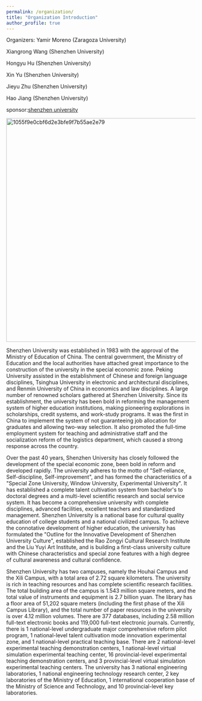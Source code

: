 ```yaml
---
permalink: /organization/
title: "Organization Introduction"
author_profile: true
---
```


Organizers: 
Yamir Moreno (Zaragoza University)

Xiangrong Wang (Shenzhen University)

Hongyu Hu (Shenzhen University)

Xin Yu (Shenzhen University)

Jieyu Zhu (Shenzhen University)

Hao Jiang (Shenzhen University)

sponsor:[shenzhen university](https://www.szu.edu.cn/)

<img width="596" alt="1055f9e0cbf6d2e3bfe9f7b55ae2e79" src="https://github.com/user-attachments/assets/0dbd2069-3d2d-4a80-9dc6-3dc67dbe1bf6" />

Shenzhen University was established in 1983 with the approval of the Ministry of Education of China. The central government, the Ministry of Education and the local authorities have attached great importance to the construction of the university in the special economic zone. Peking University assisted in the establishment of Chinese and foreign language disciplines, Tsinghua University in electronic and architectural disciplines, and Renmin University of China in economics and law disciplines. A large number of renowned scholars gathered at Shenzhen University. Since its establishment, the university has been bold in reforming the management system of higher education institutions, making pioneering explorations in scholarships, credit systems, and work-study programs. It was the first in China to implement the system of not guaranteeing job allocation for graduates and allowing two-way selection. It also promoted the full-time employment system for teaching and administrative staff and the socialization reform of the logistics department, which caused a strong response across the country.

Over the past 40 years, Shenzhen University has closely followed the development of the special economic zone, been bold in reform and developed rapidly. The university adheres to the motto of "Self-reliance, Self-discipline, Self-improvement", and has formed the characteristics of a "Special Zone University, Window University, Experimental University". It has established a complete talent cultivation system from bachelor's to doctoral degrees and a multi-level scientific research and social service system. It has become a comprehensive university with complete disciplines, advanced facilities, excellent teachers and standardized management. Shenzhen University is a national base for cultural quality education of college students and a national civilized campus. To achieve the connotative development of higher education, the university has formulated the "Outline for the Innovative Development of Shenzhen University Culture", established the Rao Zongyi Cultural Research Institute and the Liu Yuyi Art Institute, and is building a first-class university culture with Chinese characteristics and special zone features with a high degree of cultural awareness and cultural confidence.

Shenzhen University has two campuses, namely the Houhai Campus and the Xili Campus, with a total area of 2.72 square kilometers. The university is rich in teaching resources and has complete scientific research facilities. The total building area of the campus is 1.543 million square meters, and the total value of instruments and equipment is 2.7 billion yuan. The library has a floor area of 51,202 square meters (including the first phase of the Xili Campus Library), and the total number of paper resources in the university is over 4.12 million volumes. There are 377 databases, including 2.58 million full-text electronic books and 119,000 full-text electronic journals. Currently, there is 1 national-level undergraduate major comprehensive reform pilot program, 1 national-level talent cultivation mode innovation experimental zone, and 1 national-level practical teaching base. There are 2 national-level experimental teaching demonstration centers, 1 national-level virtual simulation experimental teaching center, 16 provincial-level experimental teaching demonstration centers, and 3 provincial-level virtual simulation experimental teaching centers. The university has 3 national engineering laboratories, 1 national engineering technology research center, 2 key laboratories of the Ministry of Education, 1 international cooperation base of the Ministry of Science and Technology, and 10 provincial-level key laboratories.
